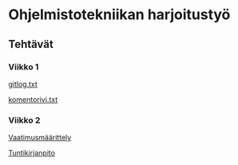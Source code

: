 # Ohjelmistotekniikan harjoitustyö

## Tehtävät

### Viikko 1

[gitlog.txt](https://github.com/olevaltt/ot-harjoitustyo_syksy_2021/blob/master/laskarit/viikko1/gitlog.txt)

[komentorivi.txt](https://github.com/olevaltt/ot-harjoitustyo_syksy_2021/blob/master/laskarit/viikko1/komentorivi.txt)

### Viikko 2

[Vaatimusmäärittely](https://github.com/olevaltt/ot-harjoitustyo_syksy_2021/blob/master/dokumentaatio/vaatimusmaarittely.md)

[Tuntikirjanpito](https://github.com/olevaltt/ot-harjoitustyo_syksy_2021/blob/master/dokumentaatio/tuntikirjanpito.md)


